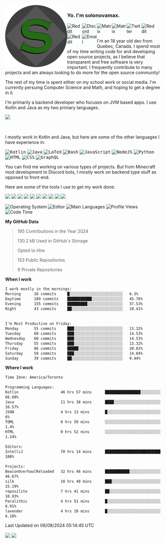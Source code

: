 <img align="left" alt="Avatar" width="200px" src="https://raw.githubusercontent.com/solonovamax/solonovamax/main/solonovamax-circle.png" />

### Yo. I'm solonovamax.

<a href="https://gitlab.com/solonovamax">
    <img align="left" alt="Reddit" width="48px" src="https://img.icons8.com/color/2x/gitlab.png">
</a>

<a href="https://discord.solonovamax.gay">
    <img align="left" alt="Discord" width="48px" src="https://img.icons8.com/color/2x/discord-logo.png">
</a>

<a href="https://matrix.to/#/@solonovamax:matrix.org?#gh-light-mode-only">
    <img align="left" alt="Matrix" width="48px" src="https://img.icons8.com/000000/material/2x/matrix-logo.png">
</a>
<a href="https://matrix.to/#/@solonovamax:matrix.org?#gh-dark-mode-only">
    <img align="left" alt="Matrix" width="48px" src="https://img.icons8.com/FFFFFF/material/2x/matrix-logo.png">
</a>

<a href="https://twitter.com/solonovamax">
    <img align="left" alt="Twitter" width="48px" src="https://img.icons8.com/color/2x/twitter.png">
</a>

<!-- <a href="https://twitch.tv/solonovamax">
    <img align="left" alt="Twitch" width="48px" src="https://img.icons8.com/color/2x/twitch.png">
</a> -->

<a href="https://reddit.com/u/solonovamax">
    <img align="left" alt="Reddit" width="48px" src="https://img.icons8.com/color/2x/reddit.png">
</a>

<a href="https://www.youtube.com/channel/UCTxCeyGu41WfEBT8mXpjHMA">
    <img align="left" alt="Reddit" width="48px" src="https://img.icons8.com/color/2x/youtube.png">
</a>

<a href="mailto:solonovamax@12oclockpoint.com">
    <img align="left" alt="Email" width="48px" src="https://img.icons8.com/fluency/2x/mail.png">
</a>

<!-- <a href="https://open.spotify.com/user/solonovamax">
    <img align="left" alt="Spotify" width="48px" src="https://img.icons8.com/color/2x/spotify.png">
</a> -->

<br/>
<br/>

I'm an 18 year old dev from Quebec, Canada.
I spend most of my time writing code for and developing open source projects, as I believe that transparent and free software is very important.
I frequently contribute to many projects and am always looking to do more for the open source community!

The rest of my time is spent either on my school work or social media. I'm currently persuing Computer Science and Math, and hoping to get a degree in it.

I'm primarily a backend developer who focuses on JVM based apps. I use Kotlin and Java as my two primary languages.


<a href="https://github.com/ryo-ma/github-profile-trophy"><img src="https://github-profile-trophy.vercel.app/?username=solonovamax&margin-w=15&row=1"/></a> 

<br/>

I mostly work in Kotlin and Java, but here are some of the other languages I have experience in:

<kbd><img height="32" alt="Kotlin" src="https://img.icons8.com/color/1x/kotlin.png"></kbd>
<kbd><img height="32" alt="Java" src="https://img.icons8.com/color/1x/java-coffee-cup-logo.png"></kbd>
<kbd><img height="32" alt="LaTeX" src="https://img.icons8.com/color/1x/latex.png"></kbd>
<kbd><img height="32" alt="Bash" src="https://img.icons8.com/color/1x/console.png"></kbd>
<kbd><img height="32" alt="JavaScript" src="https://img.icons8.com/color/1x/javascript.png"></kbd>
<kbd><img height="32" alt="NodeJS" src="https://img.icons8.com/color/1x/nodejs.png"></kbd>
<kbd><img height="32" alt="Python" src="https://img.icons8.com/color/1x/python.png"></kbd>
<kbd><img height="32" alt="HTML" src="https://img.icons8.com/color/1x/html-5.png"></kbd>
<kbd><img height="32" alt="CSS" src="https://img.icons8.com/color/1x/css3.png"></kbd>
<kbd><img height="32" alt="GraphQL" src="https://img.icons8.com/color/1x/graphql.png"></kbd>

You can find me working on various types of projects.
But from Minecraft mod development to Discord bots, I mostly work on backend type stuff as opposed to front end.

Here are some of the tools I use to get my work done:

<kbd><img height="32" src="https://img.icons8.com/color/2x/intellij-idea.png"></kbd>
<kbd><img height="32" src="https://img.icons8.com/color/2x/linux.png"></kbd>
<kbd><img height="32" src="https://img.icons8.com/fluent/2x/console.png"></kbd>
<kbd><img height="32" src="https://img.icons8.com/color/2x/open-source.png"></kbd>
<kbd><img height="32" src="https://img.icons8.com/color/2x/git.png"></kbd>
<kbd><img height="32" src="https://img.icons8.com/color/2x/docker.png"></kbd>
<kbd><img height="32" src="https://img.icons8.com/color/2x/mongodb.png"></kbd>
<kbd><img height="32" src="https://img.icons8.com/color/2x/nginx.png"></kbd>
<a href="?#gh-light-mode-only"><kbd><img height="32" src="https://img.icons8.com/metro/2x/mysql.png"></kbd></a>
<a href="?#gh-dark-mode-only"><kbd><img height="32" src="https://img.icons8.com/FFFFFF/metro/2x/mysql.png"></kbd></a>

![Operating System](https://img.shields.io/badge/OS-Arch%20Linux-informational?style=for-the-badge&logo=Arch%20Linux&logoColor=white&color=007ec6)
![Editor](https://img.shields.io/badge/Editor-IntelliJ%20Idea-informational?style=for-the-badge&logo=IntelliJ%20Idea&logoColor=white&color=007ec6)
![Main Languages](https://img.shields.io/badge/Main%20Languages-Java%20%26%20Kotlin-informational?style=for-the-badge&logo=Java&logoColor=white&color=007ec6)
![Profile Views](https://komarev.com/ghpvc/?username=solonovamax&color=blue&style=for-the-badge)
![Code Time](https://img.shields.io/endpoint?url=https://wakapi.solonovamax.gay/api/compat/shields/v1/solonovamax/interval:all_time&label=Code%20Time&style=for-the-badge&color=blue)

<!--START_SECTION:waka-->
**My GitHub Data**

> 195 Contributions in the Year 2024
> 
> 130.2 kB Used in GitHub's Storage
> 
> Opted to Hire
> 
> 153 Public Repositories
> 
> 9 Private Repositories
> 
**When I work** 

```text
I work mostly in the mornings: 
Morning      26 commits     █░░░░░░░░░░░░░░░░░░░░░░░░   6.3% 
Daytime      189 commits    ███████████░░░░░░░░░░░░░░   45.76% 
Evening      155 commits    █████████░░░░░░░░░░░░░░░░   37.53% 
Night        43 commits     ██░░░░░░░░░░░░░░░░░░░░░░░   10.41%


I'm Most Productive on Friday: 
Monday       55 commits     ███░░░░░░░░░░░░░░░░░░░░░░   13.32% 
Tuesday      60 commits     ███░░░░░░░░░░░░░░░░░░░░░░   14.53% 
Wednesday    60 commits     ███░░░░░░░░░░░░░░░░░░░░░░   14.53% 
Thursday     55 commits     ███░░░░░░░░░░░░░░░░░░░░░░   13.32% 
Friday       86 commits     █████░░░░░░░░░░░░░░░░░░░░   20.82% 
Saturday     58 commits     ███░░░░░░░░░░░░░░░░░░░░░░   14.04% 
Sunday       39 commits     ██░░░░░░░░░░░░░░░░░░░░░░░   9.44%

```


**Where I work** 

```text
Time Zone: America/Toronto

Programming Languages: 
Kotlin                   46 hrs 57 mins      ████████████████░░░░░░░░░   66.88% 
Java                     11 hrs 38 mins      ████░░░░░░░░░░░░░░░░░░░░░   16.57% 
JSON                     4 hrs 13 mins       █░░░░░░░░░░░░░░░░░░░░░░░░   6% 
TOML                     0 hrs 59 mins       ░░░░░░░░░░░░░░░░░░░░░░░░░   1.4% 
HTML                     0 hrs 52 mins       ░░░░░░░░░░░░░░░░░░░░░░░░░   1.24%

Editors: 
IntelliJ                 70 hrs 14 mins      █████████████████████████   100%

Projects: 
BeaconOverhaulReloaded   32 hrs 46 mins      ███████████░░░░░░░░░░░░░░   46.67% 
silk                     10 hrs 40 mins      ███░░░░░░░░░░░░░░░░░░░░░░   15.19% 
reposilite               7 hrs 41 mins       ██░░░░░░░░░░░░░░░░░░░░░░░   10.93% 
Paralithic               4 hrs 51 mins       █░░░░░░░░░░░░░░░░░░░░░░░░   6.91% 
lavender                 4 hrs 20 mins       █░░░░░░░░░░░░░░░░░░░░░░░░   6.18%

```


 Last Updated on 06/08/2024 05:14:45 UTC
<!--END_SECTION:waka-->

<div style="white-space:nowrap;width:100%;position: relative;display: inline-block">
<img align="center" src="https://github-readme-stats.vercel.app/api?username=solonovamax&custom_title=solonovamax%27s%20Github%20Stats&langs_count=5&include_all_commits=true&count_private=true&show_icons=true&theme=github_dark"/>
<img align="center" src="https://github-readme-stats.vercel.app/api/wakatime?api_domain=wakapi.dev&username=solonovamax&range=last_30_days&custom_title=solonovamax%27s+Primary+Languages+%28Last+Month%29&langs_count=10&show_icons=true&theme=github_dark"/>
</div>
